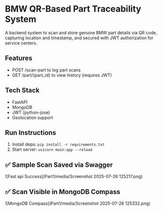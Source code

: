 # BMW QR-Based Part Traceability System

A backend system to scan and store genuine BMW part details via QR code, capturing location and timestamp, and secured with JWT authorization for service centers.

## Features
- POST /scan-part to log part scans
- GET /part/{part_id} to view history (requires JWT)

## Tech Stack
- FastAPI
- MongoDB
- JWT (python-jose)
- Geolocation support

## Run Instructions
1. Install deps: `pip install -r requirements.txt`
2. Start server: `uvicorn main:app --reload`

## ✅ Sample Scan Saved via Swagger

![Fast api Success](Part1/media/Screenshot 2025-07-26 125217.png)

## ✅ Scan Visible in MongoDB Compass

![MongoDB Compass](Part1/media/Screenshot 2025-07-26 125332.png)
